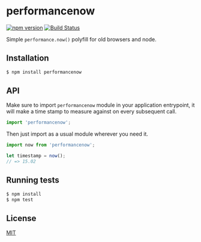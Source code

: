 # performancenow

[![npm version](https://badge.fury.io/js/performancenow.svg)](https://badge.fury.io/js/performancenow)
[![Build Status](https://travis-ci.org/yefremov/performancenow.svg?branch=master)](https://travis-ci.org/yefremov/performancenow)

Simple `performance.now()` polyfill for old browsers and node.

## Installation
```bash
$ npm install performancenow
```

## API
Make sure to import `performancenow` module in your application entrypoint, it
will make a time stamp to measure against on every subsequent call.

```js
import 'performancenow';
```

Then just import as a usual module wherever you need it.

```js
import now from 'performancenow';

let timestamp = now();
// => 15.02
```

## Running tests

```bash
$ npm install
$ npm test
```

## License

[MIT](LICENSE)
